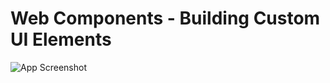 # Web Components - Building Custom UI Elements

![App Screenshot](https://i.ibb.co/NYgKqCN/web-components.jpg)

